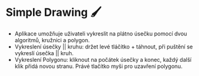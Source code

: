 # Simple Drawing :paintbrush:

- Aplikace umožňuje uživateli vykreslit na plátno úsečku pomocí dvou algoritmů, kružnici a polygon.
- Vykreslení úsečky || kruhu: držet levé tláčítko + táhnout, při puštění se vykreslí úsečka || kruh.
- Vykreslení Polygonu: kliknout na počátek úsečky a konec, každý další klik přidá novou stranu. Právé tlačítko myši pro uzavření polygonu.


